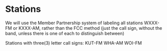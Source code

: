 Stations
========
We will use the Member Partnership system of labeling all stations WXXX-FM or KXXX-AM, rather than the FCC method (just the call sign, without the band, unless there is one of each to distinguish between)

Stations with three(3) letter call signs: 
  KUT-FM
  WHA-AM
  WOI-FM
